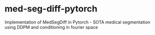 # med-seg-diff-pytorch
Implementation of MedSegDiff in Pytorch - SOTA medical segmentation using DDPM and conditioning in fourier space
